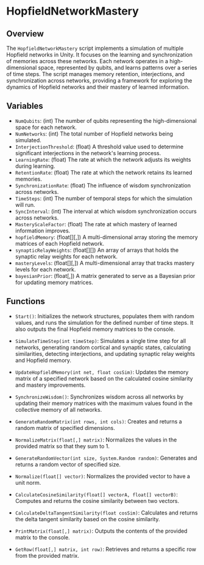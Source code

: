 # HopfieldNetworkMastery

## Overview
The `HopfieldNetworkMastery` script implements a simulation of multiple Hopfield networks in Unity. It focuses on the learning and synchronization of memories across these networks. Each network operates in a high-dimensional space, represented by qubits, and learns patterns over a series of time steps. The script manages memory retention, interjections, and synchronization across networks, providing a framework for exploring the dynamics of Hopfield networks and their mastery of learned information.

## Variables

- `NumQubits`: (int) The number of qubits representing the high-dimensional space for each network.
- `NumNetworks`: (int) The total number of Hopfield networks being simulated.
- `InterjectionThreshold`: (float) A threshold value used to determine significant interjections in the network's learning process.
- `LearningRate`: (float) The rate at which the network adjusts its weights during learning.
- `RetentionRate`: (float) The rate at which the network retains its learned memories.
- `SynchronizationRate`: (float) The influence of wisdom synchronization across networks.
- `TimeSteps`: (int) The number of temporal steps for which the simulation will run.
- `SyncInterval`: (int) The interval at which wisdom synchronization occurs across networks.
- `MasteryScaleFactor`: (float) The rate at which mastery of learned information improves.
- `hopfieldMemory`: (float[][,]) A multi-dimensional array storing the memory matrices of each Hopfield network.
- `synapticRelayWeights`: (float[][]) An array of arrays that holds the synaptic relay weights for each network.
- `masteryLevels`: (float[][,]) A multi-dimensional array that tracks mastery levels for each network.
- `bayesianPrior`: (float[,]) A matrix generated to serve as a Bayesian prior for updating memory matrices.

## Functions

- `Start()`: Initializes the network structures, populates them with random values, and runs the simulation for the defined number of time steps. It also outputs the final Hopfield memory matrices to the console.
  
- `SimulateTimeStep(int timeStep)`: Simulates a single time step for all networks, generating random cortical and synaptic states, calculating similarities, detecting interjections, and updating synaptic relay weights and Hopfield memory.

- `UpdateHopfieldMemory(int net, float cosSim)`: Updates the memory matrix of a specified network based on the calculated cosine similarity and mastery improvements.

- `SynchronizeWisdom()`: Synchronizes wisdom across all networks by updating their memory matrices with the maximum values found in the collective memory of all networks.

- `GenerateRandomMatrix(int rows, int cols)`: Creates and returns a random matrix of specified dimensions.

- `NormalizeMatrix(float[,] matrix)`: Normalizes the values in the provided matrix so that they sum to 1.

- `GenerateRandomVector(int size, System.Random random)`: Generates and returns a random vector of specified size.

- `Normalize(float[] vector)`: Normalizes the provided vector to have a unit norm.

- `CalculateCosineSimilarity(float[] vectorA, float[] vectorB)`: Computes and returns the cosine similarity between two vectors.

- `CalculateDeltaTangentSimilarity(float cosSim)`: Calculates and returns the delta tangent similarity based on the cosine similarity.

- `PrintMatrix(float[,] matrix)`: Outputs the contents of the provided matrix to the console.

- `GetRow(float[,] matrix, int row)`: Retrieves and returns a specific row from the provided matrix.